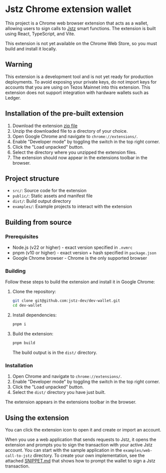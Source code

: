 # Jstz Chrome extension wallet

This project is a Chrome web browser extension that acts as a wallet, allowing users to sign calls to [Jstz](https://jstz-dev.github.io/jstz/) smart functions.
The extension is built using React, TypeScript, and Vite.

This extension is not yet available on the Chrome Web Store, so you must build and install it locally.

## Warning

This extension is a development tool and is not yet ready for production deployments.
To avoid exposing your private keys, do not import keys for accounts that you are using on Tezos Mainnet into this extension.
This extension does not support integration with hardware wallets such as Ledger.

## Installation of the pre-built extension

1. Download the extension [zip file](https://github.com/jstz-dev/dev-wallet/raw/refs/heads/main/signer.zip)
2. Unzip the downloaded file to a directory of your choice.
3. Open Google Chrome and navigate to `chrome://extensions/`.
4. Enable "Developer mode" by toggling the switch in the top right corner.
5. Click the "Load unpacked" button.
6. Select the directory where you unzipped the extension files.
7. The extension should now appear in the extensions toolbar in the browser.


## Project structure

- `src/`: Source code for the extension
- `public/`: Static assets and manifest file
- `dist/`: Build output directory
- `examples/`: Example projects to interact with the extension

## Building from source

### Prerequisites

- Node.js (v22 or higher) - exact version specified in `.nvmrc`
- pnpm (v10 or higher) - exact version + hash specified in `package.json`
- Google Chrome browser - Chrome is the only supported browser

### Building

Follow these steps to build the extension and install it in Google Chrome:

1. Clone the repository:
   ```sh
   git clone git@github.com:jstz-dev/dev-wallet.git
   cd dev-wallet
   ```

2. Install dependencies:
   ```sh
   pnpm i
   ```

3. Build the extension:
   ```sh
   pnpm build
   ```
   The build output is in the `dist/` directory.

### Installation

   1. Open Chrome and navigate to `chrome://extensions/`.
   2. Enable "Developer mode" by toggling the switch in the top right corner.
   3. Click the "Load unpacked" button.
   4. Select the `dist/` directory you have just built.

The extension appears in the extensions toolbar in the browser.

## Using the extension

You can click the extension icon to open it and create or import an account.

When you use a web application that sends requests to Jstz, it opens the extension and prompts you to sign the transaction with your active Jstz account.
You can start with the sample application in the `examples/web-call-to-jstz` directory.
To create your own implementation, see the attached [SNIPPET.md](SNIPPET.md) that shows how to prompt the wallet to sign a Jstz transaction.
